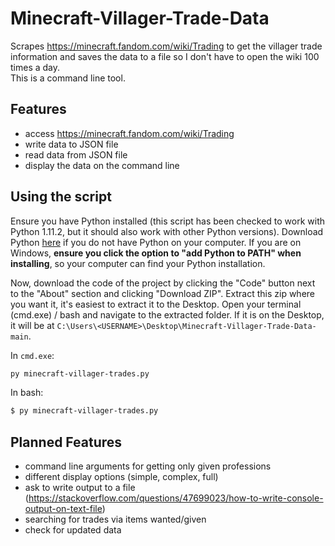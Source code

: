# Minecraft-Villager-Trade-Data

Scrapes https://minecraft.fandom.com/wiki/Trading to get the villager trade information and saves the data to a file so I don't have to open the wiki 100 times a day. \
This is a command line tool.

## Features
* access https://minecraft.fandom.com/wiki/Trading
* write data to JSON file
* read data from JSON file
* display the data on the command line

## Using the script
Ensure you have Python installed (this script has been checked to work with Python 1.11.2, but it should also work with other Python versions). Download Python [here](https://www.python.org/downloads/) if you do not have Python on your computer. If you are on Windows, **ensure you click the option to "add Python to PATH" when installing**, so your computer can find your Python installation.

Now, download the code of the project by clicking the "Code" button next to the "About" section and clicking "Download ZIP". Extract this zip where you want it, it's easiest to extract it to the Desktop.
Open your terminal (cmd.exe) / bash and navigate to the extracted folder. If it is on the Desktop, it will be at `C:\Users\<USERNAME>\Desktop\Minecraft-Villager-Trade-Data-main`.

In `cmd.exe`:
```sh
py minecraft-villager-trades.py
```

In bash:
```sh
$ py minecraft-villager-trades.py
```

## Planned Features
* command line arguments for getting only given professions
* different display options (simple, complex, full)
* ask to write output to a file (https://stackoverflow.com/questions/47699023/how-to-write-console-output-on-text-file)
* searching for trades via items wanted/given
* check for updated data